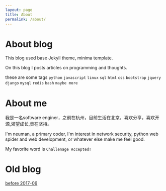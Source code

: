 ```yaml
---
layout: page
title: About
permalink: /about/
---
```


# About blog

This blog  used base Jekyll theme, minima template.

On this blog I posts articles on programming and thoughts.

these are some tags
`python`
`javascript`
`linux`
`sql`
`html`
`css`
`bootstrap`
`jquery`
`django`
`mysql`
`redis`
`bash`
`maybe more`
# About me

我是一名software enginer，之前在杭州，目前生活在北京，喜欢分享，喜欢开源,渴望成长,贵在坚持。

I'm neuman, a primary coder, I'm interest in network security, python web spider and web development, or whatever else make me feel good.


My favorite word is `Challenage Accepted!`

# Old blog
[before 2017-06](http://blog.csdn.net/lineuman/)



